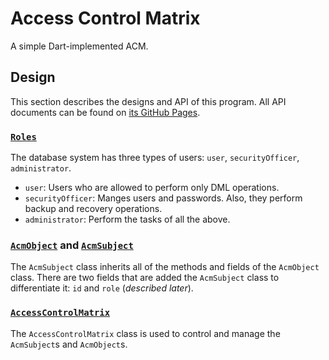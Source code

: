 # Access Control Matrix

A simple Dart-implemented ACM.

## Design

This section describes the designs and API of this program. All API documents can be found on [its GitHub Pages](https://luckey-elijah.github.io/Dart-Access-Control-Matrix/).

### [`Roles`](./lib/roles.dart)

The database system has three types of users: `user`, `securityOfficer`, `administrator`.

- `user`: Users who are allowed to perform only DML operations.
- `securityOfficer`: Manges users and passwords. Also, they perform backup and recovery operations.
- `administrator`: Perform the tasks of all the above.

### [`AcmObject`](./lib/object.dart) and [`AcmSubject`](./lib/subject.dart)

The `AcmSubject` class inherits all of the methods and fields of the `AcmObject` class. There are two fields that are added the `AcmSubject` class to differentiate it: `id` and `role` (*described later*).

### [`AccessControlMatrix`](./lib/access_control_matrix.dart)

The `AccessControlMatrix` class is used to control and manage the `AcmSubject`s and `AcmObject`s.
